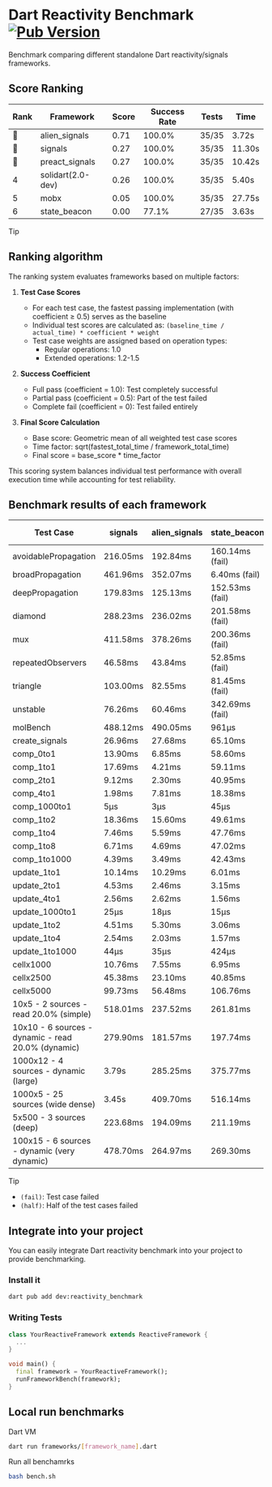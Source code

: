 # Dart Reactivity Benchmark [![Pub Version](https://img.shields.io/pub/v/reactivity_benchmark)](https://pub.dev/packages/reactivity_benchmark)

Benchmark comparing different standalone Dart reactivity/signals frameworks.

## Score Ranking

<!-- ranking start -->
| Rank | Framework | Score | Success Rate | Tests | Time |
|------|-----------|-------|--------------|-------|------|
| 🥇 | alien_signals | 0.71 | 100.0% | 35/35 | 3.72s |
| 🥈 | signals | 0.27 | 100.0% | 35/35 | 11.30s |
| 🥉 | preact_signals | 0.27 | 100.0% | 35/35 | 10.42s |
| 4 | solidart(2.0-dev) | 0.26 | 100.0% | 35/35 | 5.40s |
| 5 | mobx | 0.05 | 100.0% | 35/35 | 27.75s |
| 6 | state_beacon | 0.00 | 77.1% | 27/35 | 3.63s |

<!-- ranking end -->

> [!TIP]
> ## Ranking algorithm
>
> The ranking system evaluates frameworks based on multiple factors:
>
> 1. **Test Case Scores**
>    - For each test case, the fastest passing implementation (with coefficient ≥ 0.5) serves as the baseline
>    - Individual test scores are calculated as: `(baseline_time / actual_time) * coefficient * weight`
>    - Test case weights are assigned based on operation types:
>      - Regular operations: 1.0
>      - Extended operations: 1.2-1.5
>
> 2. **Success Coefficient**
>    - Full pass (coefficient = 1.0): Test completely successful
>    - Partial pass (coefficient = 0.5): Part of the test failed
>    - Complete fail (coefficient = 0): Test failed entirely
>
> 3. **Final Score Calculation**
>    - Base score: Geometric mean of all weighted test case scores
>    - Time factor: sqrt(fastest_total_time / framework_total_time)
>    - Final score = base_score * time_factor
>
> This scoring system balances individual test performance with overall execution time while accounting for test reliability.

## Benchmark results of each framework

<!-- test-case start -->
| Test Case | signals | alien_signals | state_beacon | solidart(2.0-dev) | preact_signals | mobx |
|---|---|---|---|---|---|---|
| avoidablePropagation | 216.05ms | 192.84ms | 160.14ms (fail) | 263.36ms | 200.82ms | 2.33s |
| broadPropagation | 461.96ms | 352.07ms | 6.40ms (fail) | 491.94ms | 468.47ms | 4.37s |
| deepPropagation | 179.83ms | 125.13ms | 152.53ms (fail) | 164.16ms | 177.95ms | 1.57s |
| diamond | 288.23ms | 236.02ms | 201.58ms (fail) | 348.02ms | 279.85ms | 2.43s |
| mux | 411.58ms | 378.26ms | 200.36ms (fail) | 436.14ms | 391.06ms | 1.81s |
| repeatedObservers | 46.58ms | 43.84ms | 52.85ms (fail) | 81.62ms | 39.87ms | 229.00ms |
| triangle | 103.00ms | 82.55ms | 81.45ms (fail) | 112.76ms | 101.03ms | 773.29ms |
| unstable | 76.26ms | 60.46ms | 342.69ms (fail) | 96.09ms | 74.26ms | 344.44ms |
| molBench | 488.12ms | 490.05ms | 961μs | 499.69ms | 488.24ms | 584.21ms |
| create_signals | 26.96ms | 27.68ms | 65.10ms | 80.19ms | 5.36ms | 70.01ms |
| comp_0to1 | 13.90ms | 6.85ms | 58.60ms | 26.59ms | 18.39ms | 15.88ms |
| comp_1to1 | 17.69ms | 4.21ms | 59.11ms | 48.52ms | 12.96ms | 51.71ms |
| comp_2to1 | 9.12ms | 2.30ms | 40.95ms | 27.56ms | 17.96ms | 36.40ms |
| comp_4to1 | 1.98ms | 7.81ms | 18.38ms | 18.14ms | 11.34ms | 28.91ms |
| comp_1000to1 | 5μs | 3μs | 45μs | 15μs | 6μs | 16μs |
| comp_1to2 | 18.36ms | 15.60ms | 49.61ms | 35.22ms | 13.22ms | 38.07ms |
| comp_1to4 | 7.46ms | 5.59ms | 47.76ms | 21.74ms | 27.91ms | 18.73ms |
| comp_1to8 | 6.71ms | 4.69ms | 47.02ms | 20.21ms | 7.37ms | 21.13ms |
| comp_1to1000 | 4.39ms | 3.49ms | 42.43ms | 14.17ms | 5.98ms | 15.34ms |
| update_1to1 | 10.14ms | 10.29ms | 6.01ms | 16.27ms | 8.34ms | 26.70ms |
| update_2to1 | 4.53ms | 2.46ms | 3.15ms | 8.03ms | 4.37ms | 14.18ms |
| update_4to1 | 2.56ms | 2.62ms | 1.56ms | 4.12ms | 2.09ms | 7.59ms |
| update_1000to1 | 25μs | 18μs | 15μs | 40μs | 21μs | 69μs |
| update_1to2 | 4.51ms | 5.30ms | 3.06ms | 8.39ms | 4.08ms | 13.47ms |
| update_1to4 | 2.54ms | 2.03ms | 1.57ms | 4.11ms | 2.09ms | 7.06ms |
| update_1to1000 | 44μs | 35μs | 424μs | 150μs | 170μs | 172μs |
| cellx1000 | 10.76ms | 7.55ms | 6.95ms | 14.32ms | 10.01ms | 93.59ms |
| cellx2500 | 45.38ms | 23.10ms | 40.85ms | 47.11ms | 31.50ms | 289.79ms |
| cellx5000 | 99.73ms | 56.48ms | 106.76ms | 165.26ms | 96.41ms | 638.11ms |
| 10x5 - 2 sources - read 20.0% (simple) | 518.01ms | 237.52ms | 261.81ms | 354.38ms | 445.43ms | 2.00s |
| 10x10 - 6 sources - dynamic - read 20.0% (dynamic) | 279.90ms | 181.57ms | 197.74ms | 254.28ms | 275.17ms | 1.51s |
| 1000x12 - 4 sources - dynamic (large) | 3.79s | 285.25ms | 375.77ms | 468.38ms | 3.77s | 2.01s |
| 1000x5 - 25 sources (wide dense) | 3.45s | 409.70ms | 516.14ms | 615.96ms | 2.73s | 3.48s |
| 5x500 - 3 sources (deep) | 223.68ms | 194.09ms | 211.19ms | 254.82ms | 231.54ms | 1.16s |
| 100x15 - 6 sources - dynamic (very dynamic) | 478.70ms | 264.97ms | 269.30ms | 395.07ms | 461.65ms | 1.76s |

<!-- test-case end -->

> [!TIP]
> - `(fail)`: Test case failed
> - `(half)`: Half of the test cases failed

## Integrate into your project

You can easily integrate Dart reactivity benchmark into your project to provide benchmarking.

### Install it

```bash
dart pub add dev:reactivity_benchmark
```

### Writing Tests

```dart
class YourReactiveFramework extends ReactiveFramework {
  ...
}

void main() {
  final framework = YourReactiveFramework();
  runFrameworkBench(framework);
}
```

## Local run benchmarks

Dart VM
```bash
dart run frameworks/[framework_name].dart
```

Run all benchamrks
```bash
bash bench.sh
```
